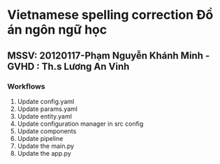 # Vietnamese spelling correction Đồ án ngôn ngữ học 
## MSSV: 20120117-Phạm Nguyễn Khánh Minh - GVHD : Th.s Lương An Vinh

### Workflows

1. Update config.yaml
2. Update params.yaml
3. Update entity.yaml
4. Update configuration manager in src config
5. Update components
6. Update pipeline
7. Update the main.py
8. Update the app.py


